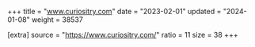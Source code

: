 +++
title = "www.curiositry.com"
date = "2023-02-01"
updated = "2024-01-08"
weight = 38537

[extra]
source = "https://www.curiositry.com/"
ratio = 11
size = 38
+++

